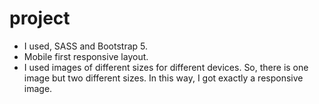 # project

- I used, SASS and Bootstrap 5.
- Mobile first responsive layout.
- I used images of different sizes for different devices. So, there is one image but two different sizes. In this way, I got exactly a responsive image.

